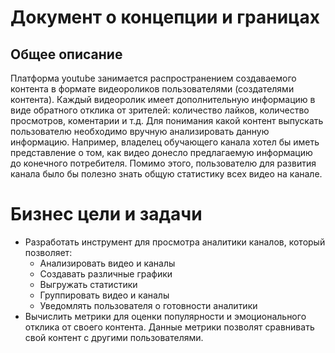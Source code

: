 # Документ о концепции и границах
## Общее описание
Платформа youtube занимается распространением создаваемого контента в формате видеороликов пользователями (создателями контента). Каждый видеоролик имеет дополнительную информацию в виде обратного отклика от зрителей: количество лайков, количество просмотров, коментарии и т.д. Для понимания какой контент выпускать пользователю необходимо вручную анализировать данную информацию. Например, владелец обучающего канала хотел бы иметь представление о том, как видео донесло предлагаемую информацию до конечного потребителя. Помимо этого, пользователю для развития канала было бы полезно знать общую статистику всех видео на канале.

# Бизнес цели и задачи
- Разработать инструмент для просмотра аналитики каналов, который позволяет:
  - Анализировать видео и каналы
  - Создавать различные графики 
  - Выгружать статистики 
  - Группировать видео и каналы
  - Уведомлять пользователя о готовности аналитики
- Вычислить метрики для оценки популярности и эмоционального отклика от своего контента. Данные метрики позволят сравнивать свой контент с другими пользователями.
